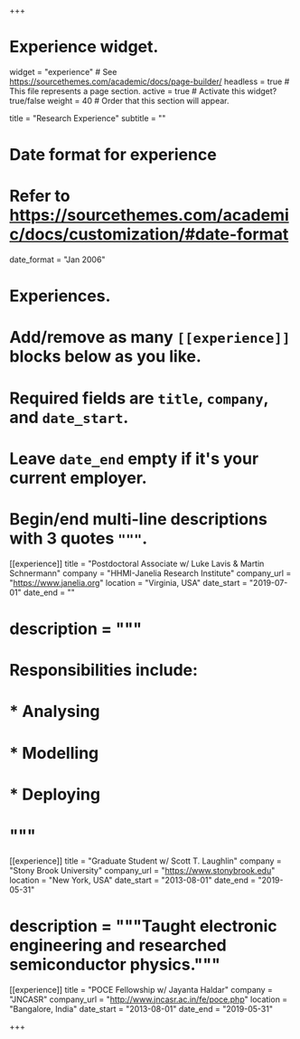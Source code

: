 +++
# Experience widget.
widget = "experience"  # See https://sourcethemes.com/academic/docs/page-builder/
headless = true  # This file represents a page section.
active = true  # Activate this widget? true/false
weight = 40  # Order that this section will appear.

title = "Research Experience"
subtitle = ""

# Date format for experience
#   Refer to https://sourcethemes.com/academic/docs/customization/#date-format
date_format = "Jan 2006"

# Experiences.
#   Add/remove as many `[[experience]]` blocks below as you like.
#   Required fields are `title`, `company`, and `date_start`.
#   Leave `date_end` empty if it's your current employer.
#   Begin/end multi-line descriptions with 3 quotes `"""`.

[[experience]]
  title = "Postdoctoral Associate w/ Luke Lavis & Martin Schnermann"
  company = "HHMI-Janelia Research Institute"
  company_url = "https://www.janelia.org"
  location = "Virginia, USA"
  date_start = "2019-07-01"
  date_end = ""
#  description = """
#  Responsibilities include:

#  * Analysing
#  * Modelling
#  * Deploying
#  """
[[experience]]
  title = "Graduate Student w/ Scott T. Laughlin"
  company = "Stony Brook University"
  company_url = "https://www.stonybrook.edu"
  location = "New York, USA"
  date_start = "2013-08-01"
  date_end = "2019-05-31"
#  description = """Taught electronic engineering and researched semiconductor physics."""
[[experience]]
  title = "POCE Fellowship w/ Jayanta Haldar"
  company = "JNCASR"
  company_url = "http://www.jncasr.ac.in/fe/poce.php"
  location = "Bangalore, India"
  date_start = "2013-08-01"
  date_end = "2019-05-31"

+++
